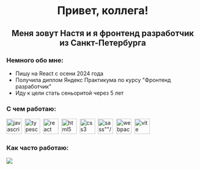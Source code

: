 <div id="header" align="center"> 
<h1>Привет, коллега! </h1>
<h2>Меня зовут Настя и я фронтенд разработчик из Санкт-Петербурга</h2>
</div>
<div>
<h3>Немного обо мне:</h3>
<ul>
<li>Пишу на React с осени 2024 года</li>
<li>Получила диплом Яндекс Практикума по курсу "Фронтенд разработчик"</li>
<li>Иду к цели стать сеньоритой через 5 лет</li>
</ul>
</div>
<h3>С чем работаю:</h3>
<img src="https://cdn.jsdelivr.net/gh/devicons/devicon@latest/icons/javascript/javascript-plain.svg" width="40px" alt="javascript"/>&nbsp;
<img src="https://cdn.jsdelivr.net/gh/devicons/devicon@latest/icons/typescript/typescript-plain.svg" width="40px" alt="typescript"/>&nbsp;
<img src="https://cdn.jsdelivr.net/gh/devicons/devicon@latest/icons/react/react-original-wordmark.svg" width="40px" alt="react"/>&nbsp;
<img src="https://cdn.jsdelivr.net/gh/devicons/devicon@latest/icons/html5/html5-plain.svg" width="40px" alt="html5"/>&nbsp;
<img src="https://cdn.jsdelivr.net/gh/devicons/devicon@latest/icons/css3/css3-plain.svg" width="40px" alt="css3"/>&nbsp;
<img src="https://cdn.jsdelivr.net/gh/devicons/devicon@latest/icons/sass/sass-original.svg" width="40px" alt=sass""/>&nbsp;
<img src="https://cdn.jsdelivr.net/gh/devicons/devicon@latest/icons/webpack/webpack-plain.svg" width="40px" alt="webpack"/>&nbsp;
<img src="https://cdn.jsdelivr.net/gh/devicons/devicon@latest/icons/vitejs/vitejs-plain.svg" width="40px" alt="vite"/>&nbsp
<h3>Как часто работаю:</h3>

![](http://github-profile-summary-cards.vercel.app/api/cards/profile-details?username=AnastasiaGrid&theme=react)

          
          
          
          

